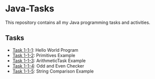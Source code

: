 # Java-Tasks
This repository contains all my Java programming tasks and activities.

## Tasks
- [Task 1-1-1](/Task-1-1-1): Hello World Program
- [Task 1-1-2](/Task-1-1-2): Primitives Example
- [Task 1-1-3](/Task-1-1-3): ArithmeticTask Example
- [Task 1-1-4](/Task-1-1-4): Odd and Even Checker
- [Task 1-1-5](/Task-1-1-5): String Comparison Example

